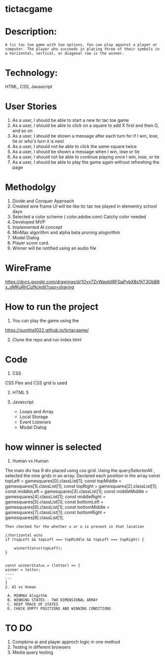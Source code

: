 # tictacgame
# Description:
    A tic tac toe game with two options. You can play against a player or computer. The player who succeeds in placing three of their symbols in a horizontal, vertical, or diagonal row is the winner.


# Technology:

HTML, CSS, Javascript

# User Stories
1. As a user, I should be able to start a new tic tac toe game
2. As a user, I should be able to click on a square to add  X first  and then O, and so on
3. As a user, I should be shown a message after each turn for if I win, lose, tie or who's turn it is next
4. As a user, I should not be able to click the same square twice
5. As a user, I should be shown a message when I win, lose or tie
6. As a user, I should not be able to continue playing once I win, lose, or tie
7. As a user, I should be able to play the game again without refreshing the page

#  Methodolgy
1. Divide and Conquer Approach
2. Created wire frame 
   UI will be like tic tac toe played in elementry school days
3. Selected a color scheme ( color.adobe.com)
   Catchy color needed 
4. Developed MVP
5. Implemented AI concept
5. MinMax algorithm and alpha beta pruning alogorithm
6. Model Dialog
7. Player score card.
8. Winner will be notified using an audio file

# WireFrame
https://docs.google.com/drawings/d/1Oyx7ZyWaybIIRFGaPvbX8s1hT3ObB8x_gMKuRhCizfk/edit?usp=sharing


# How to run the project
 1. You can play the game using the

 https://sunitha1022.github.io/tictacgame/

 2. Clone the repo and run index.html

# Code 

1. CSS

CSS Flex and CSS grid is used

2. HTML 5

3. Javascript

   * Loops and Array
   * Local Storage
   * Event Listeners
   * Modal Dialog

# how winner is selected
   1. Human vs Human

   The main div has 9 div placed using css grid. Using the querySelectorAll , selected the nine grids in an array. 
   Declared each position in the array
    const topLeft = gamesquares[0].classList[1];
    const topMiddle = gamesquares[1].classList[1];
    const topRight = gamesquares[2].classList[1];
    const middleLeft = gamesquares[3].classList[1];
    const middleMiddle = gamesquares[4].classList[1];
    const middleRight = gamesquares[5].classList[1];
    const bottomLeft = gamesquares[6].classList[1];
    const bottomMiddle = gamesquares[7].classList[1];
    const bottomRight = gamesquares[8].classList[1];

    Then checked for the whether x or o is present in that location
   
    //horizontal wins
    if (topLeft && topLeft === topMiddle && topLeft === topRight) {

        winnerStatus(topLeft);
    }


    const winnerStatus = (letter) => {
    winner = letter;
    ----
    ---
    }
    2. AI vs Human

     A. MINMAX Alogithm
     B. WINNING STATES - TWO DIMENSIONAL ARRAY
     C. KEEP TRACK OF STATES
     D. CHECK EMPTY POSITIONS AND WINNING CONDITIONS


    

   

# TO DO

1. Compbine ai and player approch logic in one method
2. Testing in different browsers
3. Media query testing




